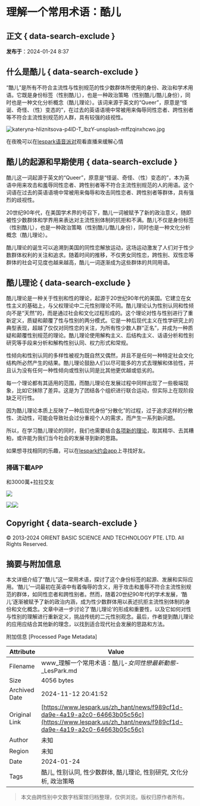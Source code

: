 # 理解一个常用术语：酷儿

## 正文 { data-search-exclude }


**发布于**：2024-01-24 8:37

## 什么是酷儿 { data-search-exclude }

“酷儿”是所有不符合主流性与性别规范的性少数群体所使用的身份、政治和学术用语。它既是身份标签（性别酷儿），也是一种政治策略（性别酷儿/酷儿身份），同时也是一种文化分析概念（酷儿理论）。该词来源于英文的“Queer”，原意是“怪诞、奇怪、（性）变态的”，在过去的英语语境中常被用来侮辱同性恋者、跨性别者等不符合主流性别规范的人群，具有较强的歧视性。

![kateryna-hliznitsova-p4lD-T_lbzY-unsplash-mffzqinxhcwo.jpg](https://img2.lespark.cn/seo/2024/1/kateryna-hliznitsova-p4lD-T_lbzY-unsplash-mffzqinxhcwo.jpg)

在夜晚可以在[lespark语音派对](https://www.lespark.us/zh/livechat)观看直播来缓解心情

## 酷儿的起源和早期使用 { data-search-exclude }

酷儿这一词起源于英文的“Queer”，原意是“怪诞、奇怪、（性）变态的”，本为英语中用来攻击和羞辱同性恋者、跨性别者等不符合主流性别规范的人的用语。这个词语在过去的英语语境中常被用来侮辱和攻击同性恋者、跨性别者等群体，具有强烈的歧视性。

20世纪90年代，在美国学术界的号召下，酷儿一词被赋予了新的政治意义，随即被性少数群体和学界用来表达对主流性别体制的抗拒和不满。酷儿不仅是身份标签（性别酷儿），也是一种政治策略（性别酷儿/酷儿身份），同时也是一种文化分析概念（酷儿理论）。

酷儿理论的诞生可以追溯到美国的同性恋解放运动，这场运动激发了人们对于性少数群体权利的关注和追求。随着时间的推移，不仅男女同性恋，跨性别、双性恋等群体的社会可见度也越来越高，酷儿一词逐渐成为这些群体的共同用语。

## 酷儿理论 { data-search-exclude }

酷儿理论是一种关于性别和性的理论，起源于20世纪90年代的美国。它建立在女性主义的基础上，与父权理论中二元性别理论不同。酷儿理论认为性别认同和性倾向不是“天然”的，而是通过社会和文化过程形成的。这个理论对性与性别进行了重新定义，质疑和颠覆了性与性别的两分模式。它是一种后现代主义在性学研究上的典型表现，超越了仅仅对同性恋的关注，为所有性少数人群“正名”，并成为一种质疑和颠覆性别规范的理论。酷儿理论使用解构主义、后结构主义、话语分析和性别研究等手段来分析和解构性别认同、权力形式和常规。

性倾向和性别认同的多样性被视为既自然又偶然，并且不是任何一种特定社会文化结构所必然产生的结果。酷儿理论鼓励人们以尽可能多的方式去理解和体验性，并且认为没有任何一种性倾向或性别认同是比其他更优越或低劣的。

每一个理论都有其适用的范围，而酷儿理论在发展过程中同样出现了一些极端现象，比如它抹除了差异。这是为了团结各个组织进行联合运动，但实际上在现阶段缺乏可行性。

因为酷儿理论本质上反映了一种后现代身份“分散化”的过程，过于追求这样的分散性、流动性，可能会导致社会过分重视个人的需求，而产生一系列新问题。

所以，在学习酷儿理论的同时，我们也需要结合[各项新的理论](https://www.lespark.us/zh/news/cd3c453e-97b3-48b0-a132-ba215bbc2fc4)，取其精华、去其糟粕，或许能为我们当今社会的发展寻到新的思路。

如果想寻找相同的乐趣，可以在[lespark约会app](https://www.lespark.us/dating)上寻找好友。

### 掃碼下載APP

和3000萬+拉拉交友

![](https://lespark-h5.oss-cn-beijing.aliyuncs.com/lpow/qr_code.png)

![](https://static.lespark.cn/lpow/ios_s.png)![](https://static.lespark.cn/lpow/goole_s.png)

## Copyright { data-search-exclude }

© 2013-2024 ORIENT BASIC SCIENCE AND TECHNOLOGY PTE. LTD. All Rights Reserved.

## 摘要与附加信息

<!-- tcd_abstract -->
本文详细介绍了“酷儿”这一常用术语，探讨了这个身份标签的起源、发展和实际应用。‘酷儿’一词最初在英语中有着侮辱的含义，用于攻击和羞辱不符合主流性别规范的群体，如同性恋者和跨性别者。然而，随着20世纪90年代的学术发展，‘酷儿’逐渐被赋予了新的政治内涵，成为性少数群体用以表述抗拒主流性别体制的身份和文化概念。文章中进一步讨论了‘酷儿理论’的形成和重要性，以及它如何对性与性别的理解进行重新定义，挑战传统的二元性别观念。最后，作者提到酷儿理论的应用应结合其他新的理念，以找到适合现代社会发展的思路和方法。
<!-- tcd_abstract_end -->

附加信息 [Processed Page Metadata]

| Attribute       | Value                                  |
|-----------------|----------------------------------------|
| Filename        | www_理解一个常用术语：酷儿-_女同性戀最新動態_-_LesPark.md                             |
| Size            | 4056 bytes                           |
| Archived Date   | 2024-11-12 20:41:52                             |
| Original Link   | [https://www.lespark.us/zh_hant/news/f989cf1d-da9e-4a19-a2c0-64663b05c56c](https://www.lespark.us/zh_hant/news/f989cf1d-da9e-4a19-a2c0-64663b05c56c)                       |
| Author          | 未知                               |
| Region          | 未知                               |
| Date            | 2024-01-24                                 |
| Tags            | 酷儿, 性别认同, 性少数群体, 酷儿理论, 性别研究, 文化分析, 政治策略                                 |
>
> 本文由跨性别中文数字档案馆归档整理，仅供浏览。版权归原作者所有。
>